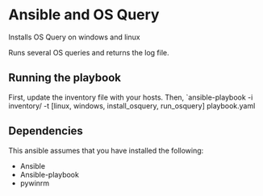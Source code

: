 # Ansible and OS Query

Installs OS Query on windows and linux

Runs several OS queries and returns the log file.


## Running the playbook

First, update the inventory file with your hosts.
Then, `ansible-playbook -i inventory/ -t [linux, windows, install_osquery, run_osquery] playbook.yaml


## Dependencies
This ansible assumes that you have installed the following:

* Ansible
* Ansible-playbook
* pywinrm